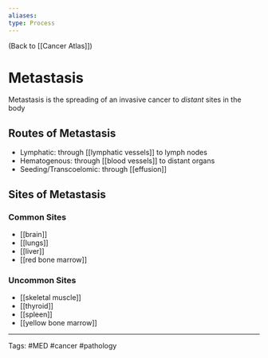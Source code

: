 ```yaml
---
aliases: 
type: Process
---
```


(Back to [[Cancer Atlas]])

# Metastasis

Metastasis is the spreading of an invasive cancer to _distant_ sites in the body
## Routes of Metastasis
- Lymphatic: through [[lymphatic vessels]] to lymph nodes
- Hematogenous: through [[blood vessels]] to distant organs
- Seeding/Transcoelomic: through [[effusion]]
## Sites of Metastasis
### Common Sites
- [[brain]]
- [[lungs]]
- [[liver]]
- [[red bone marrow]]
### Uncommon Sites
- [[skeletal muscle]]
- [[thyroid]]
- [[spleen]]
- [[yellow bone marrow]]

---
Tags: #MED #cancer #pathology 